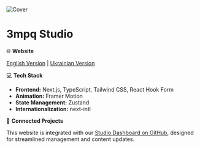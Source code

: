 ![Cover](https://github.com/user-attachments/assets/f9eceb22-7b4e-4166-ae75-d84c11765359)

# 3mpq Studio  

🌐 **Website**  

[English Version](https://www.3mpq.com/en) | [Ukrainian Version](https://www.3mpq.com/ua)  

💻 **Tech Stack**  
- **Frontend:** Next.js, TypeScript, Tailwind CSS, React Hook Form  
- **Animation:** Framer Motion  
- **State Management:** Zustand  
- **Internationalization:** next-intl  

📂 **Connected Projects**  

This website is integrated with our [Studio Dashboard on GitHub](https://github.com/igorator/studio-dashboard), designed for streamlined management and content updates.
